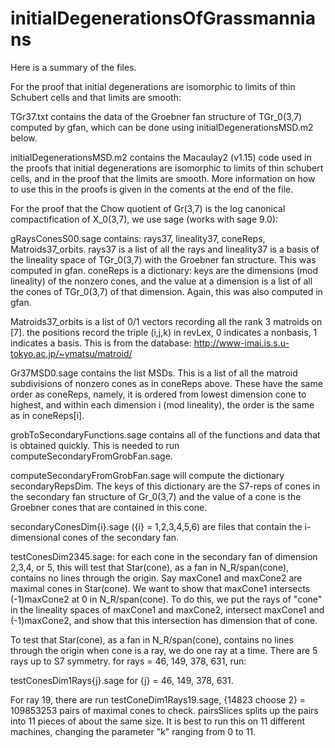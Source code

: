 # initialDegenerationsOfGrassmannians

Here is a summary of the files. 



For the proof that initial degenerations are isomorphic to limits of thin Schubert cells and that limits are smooth:

TGr37.txt contains the data of the Groebner fan structure of TGr_0(3,7) computed by gfan, which can be done using initialDegenerationsMSD.m2 below.

initialDegenerationsMSD.m2 contains the Macaulay2 (v1.15) code used in the proofs that initial degenerations are isomorphic to limits of thin schubert cells, and in the proof that the limits are smooth. More information on how to use this in the proofs is given in the coments at the end of the file. 







For the proof that the Chow quotient of Gr(3,7) is the log canonical compactification of X_0(3,7), we use sage (works with sage 9.0):

gRaysConesS00.sage contains: rays37, lineality37, coneReps, Matroids37_orbits.
rays37 is a list of all the rays and lineality37 is a basis of the lineality space of TGr_0(3,7) with the Groebner fan structure. This was computed in gfan. coneReps is a dictionary: keys are the dimensions (mod lineality) of the nonzero cones, and the value at a dimension is a list of all the cones of TGr_0(3,7) of that dimension. Again, this was also computed in gfan.

Matroids37_orbits is a list of 0/1 vectors recording all the rank 3 matroids on [7]. the positions record the triple (i,j,k) in revLex, 0 indicates a nonbasis, 1 indicates a basis. This is from the database: http://www-imai.is.s.u-tokyo.ac.jp/~ymatsu/matroid/

Gr37MSD0.sage contains the list MSDs. This is a list of all the matroid subdivisions of nonzero cones as in coneReps above. These have the same order as coneReps, namely, it is ordered from lowest dimension cone to highest, and within each dimension i (mod lineality), the order is the same as in coneReps[i].

grobToSecondaryFunctions.sage contains all of the functions and data that is obtained quickly. This is needed to run computeSecondaryFromGrobFan.sage.

computeSecondaryFromGrobFan.sage will compute the dictionary secondaryRepsDim. The keys of this dictionary are the S7-reps of cones in the secondary fan structure of Gr_0(3,7) and the value of a cone is the Groebner cones that are contained in this cone. 

secondaryConesDim{i}.sage ({i} = 1,2,3,4,5,6) are files that contain the i-dimensional cones of the secondary fan.

testConesDim2345.sage: for each cone in the secondary fan of dimension 2,3,4, or 5, this  will test that Star(cone), as a fan in N_R/span(cone), contains no lines through the origin. Say maxCone1 and maxCone2 are maximal cones in Star(cone). We want to show that maxCone1 intersects (-1)maxCone2 at 0 in N_R/span(cone). To do this, we put the rays of "cone" in the lineality spaces of maxCone1 and maxCone2, intersect maxCone1 and (-1)maxCone2, and show that this intersection has dimension that of cone.

To test that Star(cone), as a fan in N_R/span(cone), contains no lines through the origin when cone is a ray, we do one ray at a time. There are 5 rays up to S7 symmetry. for rays = 46, 149, 378, 631, run:

testConesDim1Rays{j}.sage for {j} = 46, 149, 378, 631.

For ray 19, there are  run testConeDim1Rays19.sage, {14823 choose 2} = 109853253 pairs of maximal cones to check. pairsSlices splits up the pairs into 11 pieces of about the same size. It is best to run this on 11 different machines, changing the parameter "k" ranging from 0 to 11. 
